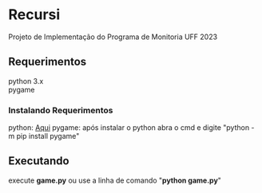 # Recursi
Projeto de Implementação do Programa de Monitoria UFF 2023

## Requerimentos
python 3.x<br>
pygame
### Instalando Requerimentos
python: [Aqui](https://www.python.org/downloads/)
pygame: após instalar o python abra o cmd e digite "python -m pip install pygame"


## Executando
execute <b>game.py</b> ou use a linha de comando "<b>python game.py</b>" 

